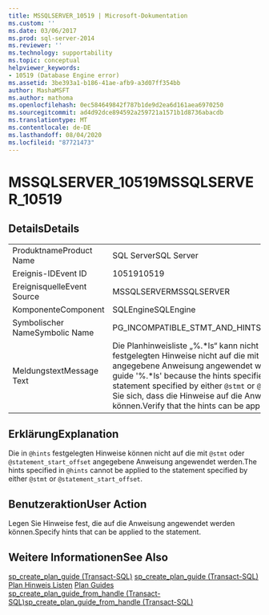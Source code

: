 ```yaml
---
title: MSSQLSERVER_10519 | Microsoft-Dokumentation
ms.custom: ''
ms.date: 03/06/2017
ms.prod: sql-server-2014
ms.reviewer: ''
ms.technology: supportability
ms.topic: conceptual
helpviewer_keywords:
- 10519 (Database Engine error)
ms.assetid: 3be393a1-b186-41ae-afb9-a3d07ff354bb
author: MashaMSFT
ms.author: mathoma
ms.openlocfilehash: 0ec584649842f787b1de9d2ea6d161aea6970250
ms.sourcegitcommit: ad4d92dce894592a259721a1571b1d8736abacdb
ms.translationtype: MT
ms.contentlocale: de-DE
ms.lasthandoff: 08/04/2020
ms.locfileid: "87721473"
---
```

# <a name="mssqlserver_10519"></a><span data-ttu-id="7e166-102">MSSQLSERVER_10519</span><span class="sxs-lookup"><span data-stu-id="7e166-102">MSSQLSERVER_10519</span></span>
    
## <a name="details"></a><span data-ttu-id="7e166-103">Details</span><span class="sxs-lookup"><span data-stu-id="7e166-103">Details</span></span>  
  
|||  
|-|-|  
|<span data-ttu-id="7e166-104">Produktname</span><span class="sxs-lookup"><span data-stu-id="7e166-104">Product Name</span></span>|<span data-ttu-id="7e166-105">SQL Server</span><span class="sxs-lookup"><span data-stu-id="7e166-105">SQL Server</span></span>|  
|<span data-ttu-id="7e166-106">Ereignis-ID</span><span class="sxs-lookup"><span data-stu-id="7e166-106">Event ID</span></span>|<span data-ttu-id="7e166-107">10519</span><span class="sxs-lookup"><span data-stu-id="7e166-107">10519</span></span>|  
|<span data-ttu-id="7e166-108">Ereignisquelle</span><span class="sxs-lookup"><span data-stu-id="7e166-108">Event Source</span></span>|<span data-ttu-id="7e166-109">MSSQLSERVER</span><span class="sxs-lookup"><span data-stu-id="7e166-109">MSSQLSERVER</span></span>|  
|<span data-ttu-id="7e166-110">Komponente</span><span class="sxs-lookup"><span data-stu-id="7e166-110">Component</span></span>|<span data-ttu-id="7e166-111">SQLEngine</span><span class="sxs-lookup"><span data-stu-id="7e166-111">SQLEngine</span></span>|  
|<span data-ttu-id="7e166-112">Symbolischer Name</span><span class="sxs-lookup"><span data-stu-id="7e166-112">Symbolic Name</span></span>|<span data-ttu-id="7e166-113">PG_INCOMPATIBLE_STMT_AND_HINTS</span><span class="sxs-lookup"><span data-stu-id="7e166-113">PG_INCOMPATIBLE_STMT_AND_HINTS</span></span>|  
|<span data-ttu-id="7e166-114">Meldungstext</span><span class="sxs-lookup"><span data-stu-id="7e166-114">Message Text</span></span>|<span data-ttu-id="7e166-115">Die Planhinweisliste „%.\*ls“ kann nicht erstellt werden, weil die in `@hints` festgelegten Hinweise nicht auf die mit `@stmt` oder `@statement_start_offset` angegebene Anweisung angewendet werden können.</span><span class="sxs-lookup"><span data-stu-id="7e166-115">Cannot create plan guide '%.\*ls' because the hints specified in `@hints` cannot be applied to the statement specified by either `@stmt` or `@statement_start_offset`.</span></span> <span data-ttu-id="7e166-116">Vergewissern Sie sich, dass die Hinweise auf die Anweisung angewendet werden können.</span><span class="sxs-lookup"><span data-stu-id="7e166-116">Verify that the hints can be applied to the statement.</span></span>|  
  
## <a name="explanation"></a><span data-ttu-id="7e166-117">Erklärung</span><span class="sxs-lookup"><span data-stu-id="7e166-117">Explanation</span></span>  
 <span data-ttu-id="7e166-118">Die in `@hints` festgelegten Hinweise können nicht auf die mit `@stmt` oder `@statement_start_offset` angegebene Anweisung angewendet werden.</span><span class="sxs-lookup"><span data-stu-id="7e166-118">The hints specified in `@hints` cannot be applied to the statement specified by either `@stmt` or `@statement_start_offset`.</span></span>  
  
## <a name="user-action"></a><span data-ttu-id="7e166-119">Benutzeraktion</span><span class="sxs-lookup"><span data-stu-id="7e166-119">User Action</span></span>  
 <span data-ttu-id="7e166-120">Legen Sie Hinweise fest, die auf die Anweisung angewendet werden können.</span><span class="sxs-lookup"><span data-stu-id="7e166-120">Specify hints that can be applied to the statement.</span></span>  
  
## <a name="see-also"></a><span data-ttu-id="7e166-121">Weitere Informationen</span><span class="sxs-lookup"><span data-stu-id="7e166-121">See Also</span></span>  
 <span data-ttu-id="7e166-122">[sp_create_plan_guide &#40;Transact-SQL&#41;](/sql/relational-databases/system-stored-procedures/sp-create-plan-guide-transact-sql) </span><span class="sxs-lookup"><span data-stu-id="7e166-122">[sp_create_plan_guide &#40;Transact-SQL&#41;](/sql/relational-databases/system-stored-procedures/sp-create-plan-guide-transact-sql) </span></span>  
 <span data-ttu-id="7e166-123">[Plan Hinweis Listen](../performance/plan-guides.md) </span><span class="sxs-lookup"><span data-stu-id="7e166-123">[Plan Guides](../performance/plan-guides.md) </span></span>  
 [<span data-ttu-id="7e166-124">sp_create_plan_guide_from_handle &#40;Transact-SQL&#41;</span><span class="sxs-lookup"><span data-stu-id="7e166-124">sp_create_plan_guide_from_handle &#40;Transact-SQL&#41;</span></span>](/sql/relational-databases/system-stored-procedures/sp-create-plan-guide-from-handle-transact-sql)  
  
  

